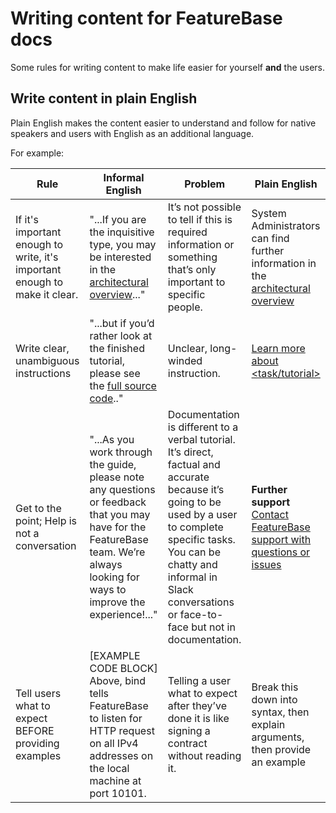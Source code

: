 # Writing content for FeatureBase docs

Some rules for writing content to make life easier for yourself **and** the users.

## Write content in plain English

Plain English makes the content easier to understand and follow for native speakers and users with English as an additional language.

For example:

| Rule | Informal English | Problem | Plain English |
|---|---|---|---|
| If it's important enough to write, it's important enough to make it clear. | "...If you are the inquisitive type, you may be interested in the [architectural overview]()..." | It’s not possible to tell if this is required information or something that’s only important to specific people. | System Administrators can find further information in the [architectural overview](URL) |
| Write clear, unambiguous instructions | "...but if you’d rather look at the finished tutorial, please see the [full source code]().." | Unclear, long-winded instruction. | [Learn more about <task/tutorial>](URL) |
| Get to the point; Help is not a conversation | "...As you work through the guide, please note any questions or feedback that you may have for the FeatureBase team. We’re always looking for ways to improve the experience!..." | Documentation is different to a verbal tutorial. It’s direct, factual and accurate because it’s going to be used by a user to complete specific tasks.<br/>You can be chatty and informal in Slack conversations or face-to-face but not in documentation. | **Further support**<br/> [Contact FeatureBase support with questions or issues](#) |
| Tell users what to expect BEFORE providing examples | [EXAMPLE CODE BLOCK]<br/>Above, bind tells FeatureBase to listen for HTTP request on all IPv4 addresses on the local machine at port 10101. | Telling a user what to expect after they’ve done it is like signing a contract without reading it. | Break this down into syntax, then explain arguments, then provide an example |
